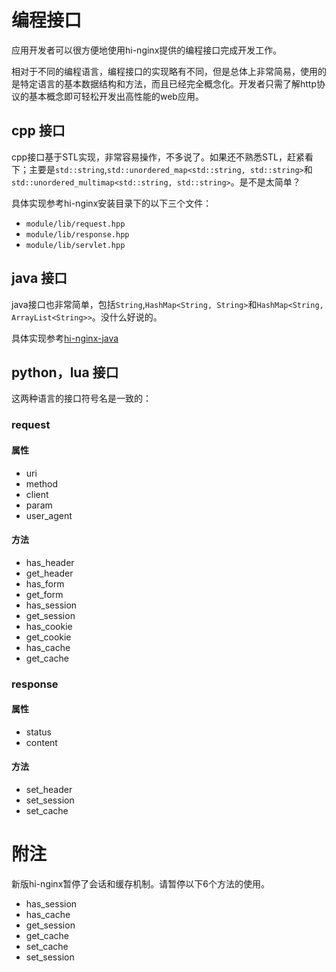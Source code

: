 # 编程接口

应用开发者可以很方便地使用hi-nginx提供的编程接口完成开发工作。

相对于不同的编程语言，编程接口的实现略有不同，但是总体上非常简易，使用的是特定语言的基本数据结构和方法，而且已经完全概念化。开发者只需了解http协议的基本概念即可轻松开发出高性能的web应用。

## cpp 接口

cpp接口基于STL实现，非常容易操作，不多说了。如果还不熟悉STL，赶紧看下；主要是`std::string`,`std::unordered_map<std::string, std::string>`和`std::unordered_multimap<std::string, std::string>`。是不是太简单？

具体实现参考hi-nginx安装目录下的以下三个文件：
- `module/lib/request.hpp`
- `module/lib/response.hpp`
- `module/lib/servlet.hpp`


## java 接口

java接口也非常简单，包括`String`,`HashMap<String, String>`和`HashMap<String, ArrayList<String>>`。没什么好说的。

具体实现参考[hi-nginx-java](https://github.com/webcpp/hi-nginx-java)

## python，lua 接口

这两种语言的接口符号名是一致的：

### request
#### 属性
- uri
- method
- client
- param
- user_agent
#### 方法 
- has_header
- get_header
- has_form
- get_form
- has_session
- get_session
- has_cookie
- get_cookie
- has_cache
- get_cache
### response
#### 属性
- status
- content
#### 方法
- set_header
- set_session
- set_cache


# 附注

新版hi-nginx暂停了会话和缓存机制。请暂停以下6个方法的使用。
- has_session
- has_cache
- get_session
- get_cache
- set_cache
- set_session



